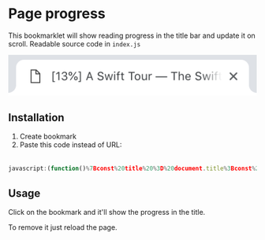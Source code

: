 # Page progress

This bookmarklet will show reading progress in the title bar and update it on scroll. Readable source code in `index.js`

![screenshot](screenshot.png)

## Installation

1. Create bookmark
2. Paste this code instead of URL:

```javascript

javascript:(function()%7Bconst%20title%20%3D%20document.title%3Bconst%20updateProgress%20%3D%20()%20%3D%3E%20document.title%20%3D%20'%5B'%20%2B%20Math.round(document.documentElement.scrollTop%20*%20100%20%2F%20document.body.scrollHeight)%20%2B%20'%25%5D%20'%20%2B%20title%3BupdateProgress()%3Bwindow.addEventListener(%22scroll%22%2C%20updateProgress)%7D)()

```

## Usage

Click on the bookmark and it'll show the progress in the title.

To remove it just reload the page.
